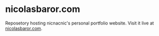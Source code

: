 # nicolasbaror.com

Reposetory hosting nicnacnic's personal portfolio website. Visit it live at [nicolasbaror.com](https://nicolasbaror.com).
